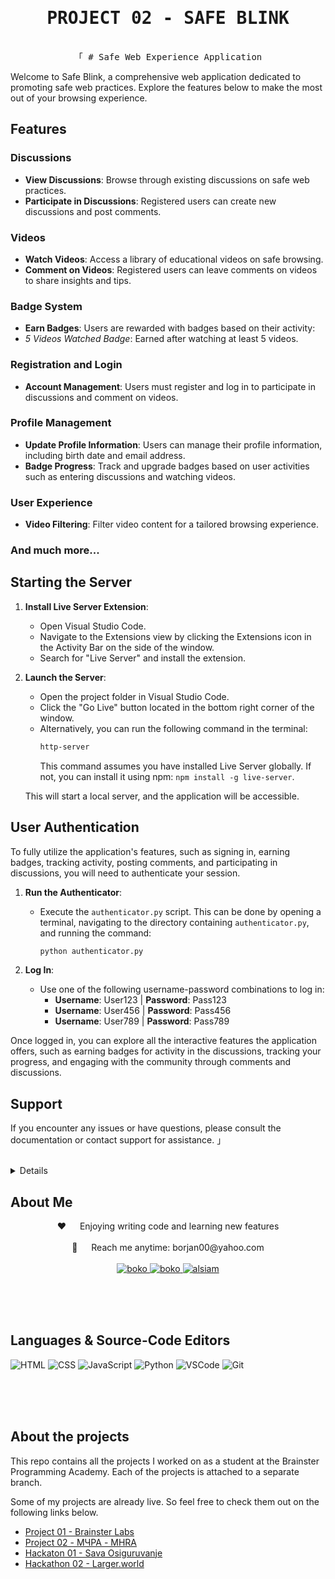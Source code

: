<h1 align="center">
        <samp>PROJECT 02 - SAFE BLINK
        </samp>
</h1>

<p align="center"> 
  <samp>
    <br>
    「 # Safe Web Experience Application

Welcome to Safe Blink, a comprehensive web application dedicated to promoting safe web practices. Explore the features below to make the most out of your browsing experience.

## Features

### Discussions

- **View Discussions**: Browse through existing discussions on safe web practices.
- **Participate in Discussions**: Registered users can create new discussions and post comments.

### Videos

- **Watch Videos**: Access a library of educational videos on safe browsing.
- **Comment on Videos**: Registered users can leave comments on videos to share insights and tips.

### Badge System

- **Earn Badges**: Users are rewarded with badges based on their activity:
- _5 Videos Watched Badge_: Earned after watching at least 5 videos.

### Registration and Login

- **Account Management**: Users must register and log in to participate in discussions and comment on videos.

### Profile Management

- **Update Profile Information**: Users can manage their profile information, including birth date and email address.
- **Badge Progress**: Track and upgrade badges based on user activities such as entering discussions and watching videos.

### User Experience

- **Video Filtering**: Filter video content for a tailored browsing experience.

### And much more...

## Starting the Server

1. **Install Live Server Extension**:

   - Open Visual Studio Code.
   - Navigate to the Extensions view by clicking the Extensions icon in the Activity Bar on the side of the window.
   - Search for "Live Server" and install the extension.

2. **Launch the Server**:

   - Open the project folder in Visual Studio Code.
   - Click the "Go Live" button located in the bottom right corner of the window.
   - Alternatively, you can run the following command in the terminal:
     ```bash
     http-server
     ```
     This command assumes you have installed Live Server globally. If not, you can install it using npm: `npm install -g live-server`.

   This will start a local server, and the application will be accessible.

## User Authentication

To fully utilize the application's features, such as signing in, earning badges, tracking activity, posting comments, and participating in discussions, you will need to authenticate your session.

1. **Run the Authenticator**:

   - Execute the `authenticator.py` script. This can be done by opening a terminal, navigating to the directory containing `authenticator.py`, and running the command:
     ```bash
     python authenticator.py
     ```

2. **Log In**:
   - Use one of the following username-password combinations to log in:
     - **Username**: User123 | **Password**: Pass123
     - **Username**: User456 | **Password**: Pass456
     - **Username**: User789 | **Password**: Pass789

Once logged in, you can explore all the interactive features the application offers, such as earning badges for activity in the discussions, tracking your progress, and engaging with the community through comments and discussions.

## Support

If you encounter any issues or have questions, please consult the documentation or contact support for assistance.
」
<br>
<br>
</samp>

</p>

<details>  
  <ol>
    <li><a href="#about-me">About Me</a></li>
    <li><a href="#languages">Languages & Source-Code Editors</a></li>
    <li><a href="#about-the-project">About the projects</a></li>
  </ol>
</details>

<h2 id="about-me">About Me</h2>

  <p align="center">
 ❤️ &emsp; Enjoying writing code and learning new features<br/><br/>
 📧 &emsp; Reach me anytime: borjan00@yahoo.com<br/><br/>

<a href="https://www.linkedin.com/in/bokonastovski/" target="_blank">
  <img src="https://img.shields.io/badge/LinkedIn-0077B5?style=for-the-badge&logo=linkedin&logoColor=white" alt="boko"/>
 </a>
 <a href="https://www.instagram.com/__boko__/" target="_blank">
  <img src="https://img.shields.io/badge/Instagram-fe4164?style=for-the-badge&logo=instagram&logoColor=white" alt="boko" />
 </a>
 <a href="https://www.facebook.com/boko.nastovski/" target="_blank">
  <img src="https://img.shields.io/badge/Facebook-20BEFF?&style=for-the-badge&logo=facebook&logoColor=white" alt="alsiam"  />
  </a>

</p>

<br/>
<br/>
<br/>

<h2 id="languages">Languages & Source-Code Editors</h2>

![HTML](https://img.shields.io/badge/HTML5-E34F26?style=for-the-badge&logo=html5&logoColor=white)
![CSS](https://img.shields.io/badge/CSS3-1572B6?style=for-the-badge&logo=css3&logoColor=white)
![JavaScript](https://img.shields.io/badge/Javascript-F0DB4F?style=for-the-badge&labelColor=black&logo=javascript&logoColor=F0DB4F)
![Python](https://img.shields.io/badge/Python-3776AB?style=for-the-badge&logo=python&logoColor=white)
![VSCode](https://img.shields.io/badge/Visual_Studio-0078d7?style=for-the-badge&logo=visual%20studio&logoColor=white)
![Git](https://img.shields.io/badge/Git-F05032?style=for-the-badge&logo=git&logoColor=white)

<br/>
<br/>
<br/>

<h2 id="about-the-project">About the projects</h2>

This repo contains all the projects I worked on as a student at the Brainster Programming Academy. Each of the projects is attached to a separate branch.

Some of my projects are already live. So feel free to check them out on the following links below.

- [Project 01 - Brainster Labs](https://github.com/bokonastovski/Projects/tree/Project01-BrainsterLabs)
- [Project 02 - МЧРА - MHRA](https://github.com/bokonastovski/Projects/tree/Project03-MHRA)
- [Hackaton 01 - Sava Osiguruvanje](https://github.com/bokonastovski/Projects/tree/Hackathon01-SavaOsiguruvanje)
- [Hackathon 02 - Larger.world](https://github.com/bokonastovski/Projects/tree/Hackathon02-Larger.world)
